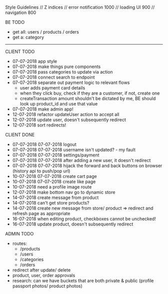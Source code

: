 Style Guidelines
// Z indices
// error notification 1000
// loading UI 900
// navigation 800

BE TODO

- get all: users / products / orders
- get a: category

---

CLIENT TODO

- 07-07-2018 app style
- 07-07-2018 make things pure components
- 07-07-2018 pass categories to update via action
- 07-07-2018 connect search to endpoint
- 07-07-2018 separate out payment logic to relevant flows
  - user adds payment card details
  - when they click buy, check if they are a customer, if not, create one
  - createTransaction amount shouldn't be dictated by me, BE should look up product_id and use that value
- 07-07-2018 make admin app!
- 12-07-2018 refactor updateUser action to accept all
- 12-07-2018 update user, doesn't subsequently redirect
- 12-07-2018 sort redirects!

CLIENT DONE

- 07-07-2018 07-07-2018 logout
- 07-07-2018 07-07-2018 username isn't updated? - my fault
- 07-07-2018 07-07-2018 settings/payment
- 07-07-2018 07-07-2018 after adding a new user, it doesn't redirect
- 07-07-2018 07-07-2018 hijack the forward and back buttons on browser (history api to push/pop url)
- 10-07-2018 07-07-2018 create cart page
- 10-07-2018 07-07-2018 create like page
- 10-07-2018 need a profile image route
- 12-07-2018 make bottom nav go to dynamic store
- 14-07-2018 create message from product
- 14-07-2018 can't get store products?
- 14-07-2018 create new message from store/ product => redirect and refresh page as appropriate
- 16-07-2018 when editing product, checkboxes cannot be unchecked!
- 16-07-2018 update product, doesn't subsequently redirect

ADMIN TODO

- routes:
  - /products
  - /users
  - /categories
  - /orders
- redirect after update/ delete
- product, user, order approvals
- research: can we have buckets that are both private & public (profile passport photos/ product photos)
